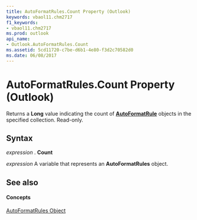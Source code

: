```yaml
---
title: AutoFormatRules.Count Property (Outlook)
keywords: vbaol11.chm2717
f1_keywords:
- vbaol11.chm2717
ms.prod: outlook
api_name:
- Outlook.AutoFormatRules.Count
ms.assetid: 5cd11720-c7be-d6b1-4e80-f3d2c70582d0
ms.date: 06/08/2017
---
```



# AutoFormatRules.Count Property (Outlook)

Returns a **Long** value indicating the count of **[AutoFormatRule](autoformatrule-object-outlook.md)** objects in the specified collection. Read-only.


## Syntax

 _expression_ . **Count**

 _expression_ A variable that represents an **AutoFormatRules** object.


## See also


#### Concepts


[AutoFormatRules Object](autoformatrules-object-outlook.md)

